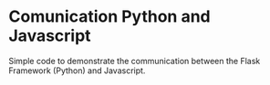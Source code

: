 ﻿# Comunication Python and Javascript

Simple code to demonstrate the communication between the Flask Framework (Python) and Javascript.
